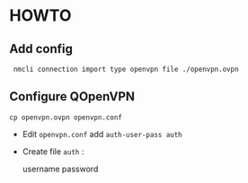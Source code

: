 # HOWTO

## Add config

     nmcli connection import type openvpn file ./openvpn.ovpn
     
## Configure QOpenVPN

    cp openvpn.ovpn openvpn.conf
    
* Edit `openvpn.conf` add `auth-user-pass auth`
* Create file `auth` :

    username
    password
